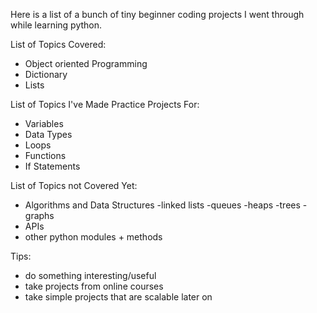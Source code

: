 Here is a list of a bunch of tiny beginner coding projects I went through while learning python.

List of Topics Covered:
- Object oriented Programming
- Dictionary
- Lists

List of Topics I've Made Practice Projects For:
- Variables
- Data Types
- Loops
- Functions
- If Statements

List of Topics not Covered Yet:
- Algorithms and Data Structures
   -linked lists
   -queues
   -heaps
   -trees
   -graphs
- APIs
- other python modules + methods

Tips:
- do something interesting/useful
- take projects from online courses
- take simple projects that are scalable later on
